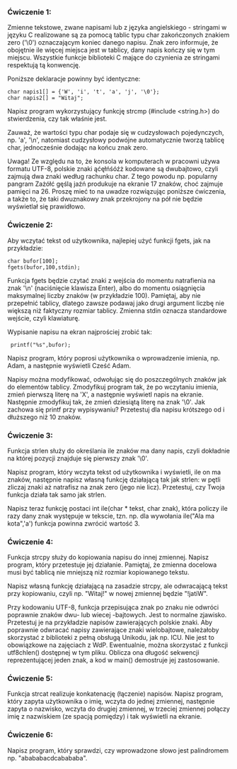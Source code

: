 
### Ćwiczenie 1:

Zmienne tekstowe, zwane napisami lub z języka angielskiego - stringami w języku C realizowane są za pomocą tablic typu char zakończonych znakiem zero ('\0') oznaczającym koniec danego napisu. Znak zero informuje, że obojętnie ile więcej miejsca jest w tablicy, dany napis kończy się w tym miejscu. Wszystkie funkcje biblioteki C mające do czynienia ze stringami respektują tą konwencję.

Poniższe deklaracje powinny być identyczne:

    char napis1[] = {'W', 'i', 't', 'a', 'j', '\0'};
    char napis2[] = "Witaj";

Napisz program wykorzystujący funkcję strcmp (#include <string.h>) do stwierdzenia, czy tak właśnie jest.

Zauważ, że wartości typu char podaje się w cudzysłowach pojedynczych, np. 'a', '\n', natomiast cudzysłowy podwójne automatycznie tworzą tablicę char, jednocześnie dodając na końcu znak zero.

Uwaga! Ze względu na to, że konsola w komputerach w pracowni używa formatu UTF-8, polskie znaki ąćęłńśóźż kodowane są dwubajtowo, czyli zajmują dwa znaki według rachunku char. Z tego powodu np. popularny pangram Zażółć gęślą jaźń produkuje na ekranie 17 znaków, choć zajmuje pamięci na 26. Proszę mieć to na uwadze rozwiązując poniższe ćwiczenia, a także to, że taki dwuznakowy znak przekrojony na pół nie będzie wyświetlał się prawidłowo.

### Ćwiczenie 2:

Aby wczytać tekst od użytkownika, najlepiej użyć funkcji fgets, jak na przykładzie:

    char bufor[100];
    fgets(bufor,100,stdin); 

Funkcja fgets będzie czytać znaki z wejścia do momentu natrafienia na znak '\n' (naciśnięcie klawisza Enter), albo do momentu osiągnięcia maksymalnej liczby znaków (w przykładzie 100). Pamiętaj, aby nie przepełnić tablicy, dlatego zawsze podawaj jako drugi argument liczbę nie większą niż faktyczny rozmiar tablicy. Zmienna stdin oznacza standardowe wejście, czyli klawiaturę.

Wypisanie napisu na ekran najprościej zrobić tak:

     printf("%s",bufor);

Napisz program, który poprosi użytkownika o wprowadzenie imienia, np. Adam, a następnie wyświetli Cześć Adam.

Napisy można modyfikować, odwołując się do poszczególnych znaków jak do elementów tablicy. Zmodyfikuj program tak, że po wczytaniu imienia, zmień pierwszą literę na 'X', a następnie wyświetl napis na ekranie. Następnie zmodyfikuj tak, że zmień dziesiątą literę na znak '\0'. Jak zachowa się printf przy wypisywaniu? Przetestuj dla napisu krótszego od i dłuższego niż 10 znaków.

### Ćwiczenie 3:

Funkcja strlen służy do określania ile znaków ma dany napis, czyli dokładnie na której pozycji znajduje się pierwszy znak '\0'.

Napisz program, który wczyta tekst od użytkownika i wyświetli, ile on ma znaków, następnie napisz własną funkcję działającą tak jak strlen: w pętli zliczaj znaki aż natrafisz na znak zero (jego nie licz). Przetestuj, czy Twoja funkcja działa tak samo jak strlen.

Napisz teraz funkcję postaci int ile(char * tekst, char znak), która policzy ile razy dany znak występuje w tekscie, tzn. np. dla wywołania ile("Ala ma kota",'a') funkcja powinna zwrócić wartość 3.

### Ćwiczenie 4:

Funkcja strcpy służy do kopiowania napisu do innej zmiennej. Napisz program, który przetestuje jej działanie. Pamiętaj, że zmienna docelowa musi być tablicą nie mniejszą niż rozmiar kopiowanego tekstu.

Napisz własną funkcję działającą na zasadzie strcpy, ale odwracającą tekst przy kopiowaniu, czyli np. "Witaj!" w nowej zmiennej będzie "!jatiW".

Przy kodowaniu UTF-8, funkcja przepisująca znak po znaku nie odwróci poprawnie znaków dwu- lub wiecej -bajtowych. Jest to normalne zjawisko. Przetestuj je na przykładzie napisów zawierających polskie znaki. Aby poprawnie odwracać napisy zawierające znaki wielobajtowe, należałoby skorzystać z biblioteki z pełną obsługą Unikodu, jak np. ICU. Nie jest to obowiązkowe na zajęciach z WdP.
Ewentualnie, można skorzystać z funkcji utf8chlen() dostępnej w tym pliku. Oblicza ona długość sekwencji reprezentującej jeden znak, a kod w main() demostruje jej zastosowanie.

### Ćwiczenie 5:

Funkcja strcat realizuje konkatenację (łączenie) napisów. Napisz program, który zapyta użytkownika o imię, wczyta do jednej zmiennej, następnie zapyta o nazwisko, wczyta do drugiej zmiennej, w trzeciej zmiennej połączy imię z nazwiskiem (ze spacją pomiędzy) i tak wyświetli na ekranie.

### Ćwiczenie 6:

Napisz program, który sprawdzi, czy wprowadzone słowo jest palindromem np. "abababacdcabababa".
